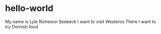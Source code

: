 # hello-world

My name is Lyle Richeson Seebeck
I want to visit Westeros
There I want to try Dornish food

